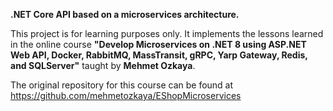 **.NET Core API based on a microservices architecture.**

This project is for learning purposes only. It implements the lessons learned in the online course **"Develop Microservices on .NET 8 using ASP.NET Web API, Docker, RabbitMQ, MassTransit, gRPC, Yarp Gateway, Redis, and SQLServer"** taught by **Mehmet Ozkaya**.

The original repository for this course can be found at https://github.com/mehmetozkaya/EShopMicroservices
